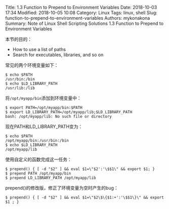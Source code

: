 Title: 1.3 Function to Prepend to Environment Variables
Date: 2018-10-03 17:34
Modified: 2018-10-05 10:08
Category: Linux
Tags: linux, shell
Slug: function-to-prepend-to-environment-variables
Authors: mykonakona
Summary: Note of Linux Shell Scripting Solutions 1.3 Function to Prepend to Environment Variables

本节的目的：
+ How to use a list of paths
+ Search for executables, libraries, and so on

常见的两个环境变量如下：
```
$ echo $PATH
/usr/bin:/bin
$ echo $LD_LIBRARY_PATH
/usr/lib:/lib
```

将`/opt/myapp/bin`添加到环境变量中：
```
$ export PATH=/opt/myapp/bin:$PATH
$ export LD_LIBRARY_PATH=/opt/myapp/lib;$LD_LIBRARY_PATH
bash: /opt/myapp/lib: No such file or directory
```

现在PATH和LD_LIBRARY_PATH变为：
```
$ echo $PATH
/opt/myapp/bin:/usr/bin:/bin
$ echo $LD_LIBRARY_PATH
/opt/myapp/lib
```

使用自定义的函数完成这一任务：
```
$ prepend() { [ -d "$2" ] && eval $1=\"$2':'\$$1\" && export $1; }
$ prepend PATH /opt/myapp/bin
$ prepend LD_LIBRARY_PATH /opt/myapp/lib
```

prepend()的修改版，修正了环境变量为空时产生的bug：
```
$ prepend() { [ -d "$2" ] && eval $1=\"$2\$\{$1:+':'\$$1\}\" && export $1 ; }
```

